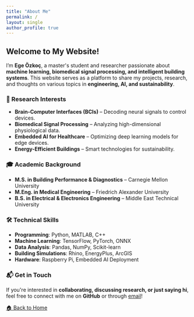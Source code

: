 ```yaml
---
title: "About Me"
permalink: /
layout: single
author_profile: true
---
```


## Welcome to My Website!

I’m **Ege Özkoç**, a master's student and researcher passionate about **machine learning, biomedical signal processing, and intelligent building systems**. This website serves as a platform to share my projects, research, and thoughts on various topics in **engineering, AI, and sustainability**.

### 🔬 Research Interests
- **Brain-Computer Interfaces (BCIs)** – Decoding neural signals to control devices.
- **Biomedical Signal Processing** – Analyzing high-dimensional physiological data.
- **Embedded AI for Healthcare** – Optimizing deep learning models for edge devices.
- **Energy-Efficient Buildings** – Smart technologies for sustainability.

### 🎓 Academic Background
- **M.S. in Building Performance & Diagnostics** – Carnegie Mellon University
- **M.Eng. in Medical Engineering** – Friedrich Alexander University
- **B.S. in Electrical & Electronics Engineering** – Middle East Technical University

### 🛠 Technical Skills
- **Programming**: Python, MATLAB, C++
- **Machine Learning**: TensorFlow, PyTorch, ONNX
- **Data Analysis**: Pandas, NumPy, Scikit-learn
- **Building Simulations**: Rhino, EnergyPlus, ArcGIS
- **Hardware**: Raspberry Pi, Embedded AI Deployment

### 📬 Get in Touch
If you're interested in **collaborating, discussing research, or just saying hi**, feel free to connect with me on **GitHub** or through [email](mailto:your.email@example.com)!

[🏠 Back to Home](/)
